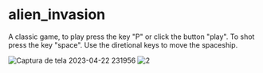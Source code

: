 # alien_invasion

A classic game, to play press the key "P" or click the button "play".
To shot press the key "space".
Use the diretional keys to move the spaceship.

![Captura de tela 2023-04-22 231956](https://user-images.githubusercontent.com/69973642/233816065-aa07d873-3a38-43cb-b119-f75c39db14f0.png)
![2](https://user-images.githubusercontent.com/69973642/233816067-e74de26e-7c4e-4885-818d-0414685cde2b.png)
